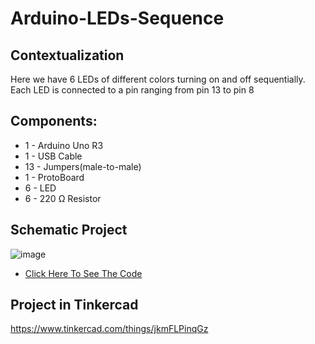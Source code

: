 # Arduino-LEDs-Sequence

## Contextualization
Here we have 6 LEDs of different colors turning on and off sequentially. Each LED is connected to a pin ranging from pin 13 to pin 8

## Components:
- 1 - Arduino Uno R3
- 1 - USB Cable 
- 13 - Jumpers(male-to-male)
- 1 - ProtoBoard
- 6 - LED
- 6 - 220 Ω Resistor

## Schematic Project
![image](https://github.com/KaikyM/Arduino-Two-LEDs-Sequence/assets/127446435/d32d2137-5d22-4d40-9448-f131bb897dc5)
- [Click Here To See The Code](Arduino_Code.ino)

## Project in Tinkercad
https://www.tinkercad.com/things/jkmFLPinqGz
